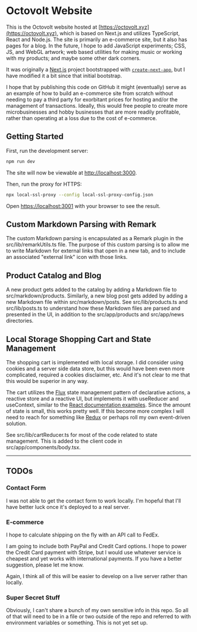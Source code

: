 # Octovolt Website

This is the Octovolt website hosted at [https://octovolt.xyz](https://octovolt.xyz), which is based on Next.js and utilizes TypeScript, React and Node.js. The site is primarily an e-commerce site, but it also has pages for a blog. In the future, I hope to add JavaScript experiments; CSS, JS, and WebGL artwork; web based utilities for making music or working with my products; and maybe some other dark corners.  

It was originally a [Next.js](https://nextjs.org/) project bootstrapped with [`create-next-app`](https://github.com/vercel/next.js/tree/canary/packages/create-next-app), but I have modified it a bit since that initial bootstrap.

I hope that by publishing this code on GitHub it might (eventually) serve as an example of how to build an e-commerce site from scratch without needing to pay a third party for exorbitant prices for hosting and/or the management of transactions. Ideally, this would free people to create more microbusinesses and hobby businesses that are more readily profitable, rather than operating at a loss due to the cost of e-commerce.

## Getting Started

First, run the development server:

```bash
npm run dev
```

The site will now be viewable at [http://localhost:3000](http://localhost:3000). 

Then, run the proxy for HTTPS:

```bash
npx local-ssl-proxy --config local-ssl-proxy-config.json
```

Open [https://localhost:3001](https://localhost:3001) with your browser to see the result.

## Custom Markdown Parsing with Remark

The custom Markdown parsing is encapsulated as a Remark plugin in the src/lib/remarkUtils.ts file. The purpose of this custom parsing is to allow me to write Markdown for external links that open in a new tab, and to include an associated "external link" icon with those links.

## Product Catalog and Blog

A new product gets added to the catalog by adding a Markdown file to src/markdown/products. Similarly, a new blog post gets added by adding a new Markdown file within src/markdown/posts. See src/lib/products.ts and src/lib/posts.ts to understand how these Markdown files are parsed and presented in the UI, in addition to the src/app/products and src/app/news directories.

## Local Storage Shopping Cart and State Management

The shopping cart is implemented with local storage. I did consider using cookies and a server side data store, but this would have been even more complicated, required a cookies disclaimer, etc. And it's not clear to me that this would be superior in any way.

The cart utilizes the [Flux](https://legacy.reactjs.org/blog/2014/05/06/flux.html) state management pattern of declarative actions, a reactive store and a reactive UI, but implements it with useReducer and useContext, similar to the [React documentation examples](https://react.dev/learn/scaling-up-with-reducer-and-context). Since the amount of state is small, this works pretty well. If this become more complex I will need to reach for something like [Redux](https://redux.js.org/) or perhaps roll my own event-driven solution.

See src/lib/cartReducer.ts for most of the code related to state management. This is added to the client code in src/app/components/body.tsx.

---------

## TODOs

### Contact Form

I was not able to get the contact form to work locally. I'm hopeful that I'll have better luck once it's deployed to a real server.

### E-commerce

I hope to calculate shipping on the fly with an API call to FedEx.

I am going to include both PayPal and Credit Card options. I hope to power the Credit Card payment with Stripe, but I would use whatever service is cheapest and yet works with international payments. If you have a better suggestion, please let me know. 

Again, I think all of this will be easier to develop on a live server rather than locally.

### Super Secret Stuff

Obviously, I can't share a bunch of my own sensitive info in this repo. So all of that will need to be in a file or two outside of the repo and referred to with environment variables or something. This is not yet set up. 
